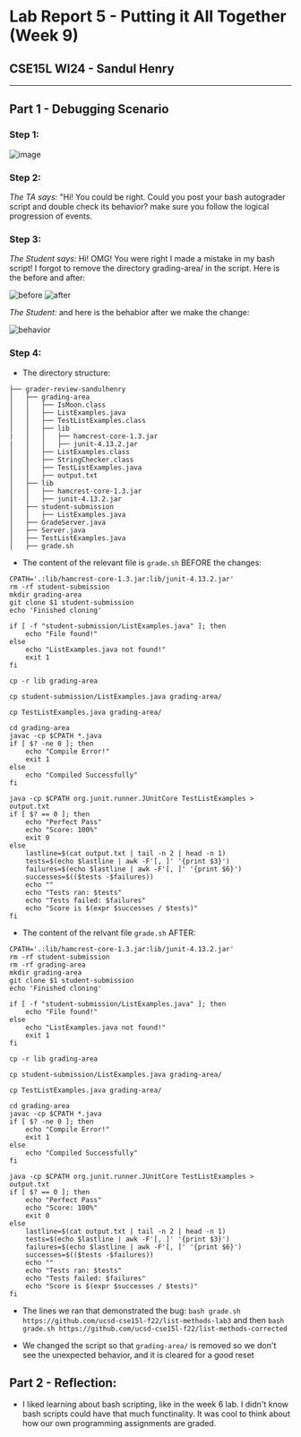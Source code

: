 # Lab Report 5 - Putting it All Together (Week 9)
## CSE15L WI24 - Sandul Henry
___
## Part 1 - Debugging Scenario

### Step 1:
![image](https://github.com/sandulhenry/cse15l-lab-reports/assets/154122103/86771d19-4471-40c9-94ef-3ce83e27ae4a)

### Step 2:
*The TA says:* "Hi! You could be right. Could you post your bash autograder script and double check its behavior? make sure you follow the logical progression of events. 

### Step 3:
*The Student says:* Hi! OMG! You were right I made a mistake in my bash script! I forgot to remove the directory grading-area/ in the script. Here is the before and after:

![before](https://github.com/sandulhenry/cse15l-lab-reports/assets/154122103/ed49cc8e-6ba8-408b-a3c9-033305a0587f)
![after](https://github.com/sandulhenry/cse15l-lab-reports/assets/154122103/38d97f43-8ded-48b7-9836-4be250dbb903)

*The Student:* and here is the behabior after we make the change:

![behavior](https://github.com/sandulhenry/cse15l-lab-reports/assets/154122103/f376285b-8bb3-4077-8d78-d99f608699c3)

### Step 4:

* The directory structure:
```
├── grader-review-sandulhenry
│   ├── grading-area
│   │   ├── IsMoon.class
│   │   ├── ListExamples.java
│   │   ├── TestListExamples.class
│   │   ├── lib
|   │   │   ├── hamcrest-core-1.3.jar
|   │   │   ├── junit-4.13.2.jar
│   │   ├── ListExamples.class
│   │   ├── StringChecker.class
│   │   ├── TestListExamples.java
│   │   ├── output.txt
│   ├── lib
│   │   ├── hamcrest-core-1.3.jar
│   │   ├── junit-4.13.2.jar
│   ├── student-submission
│   │   ├── ListExamples.java
│   ├── GradeServer.java
│   ├── Server.java
│   ├── TestListExamples.java
│   ├── grade.sh
```
* The content of the relevant file is `grade.sh` BEFORE the changes:

```
CPATH='.:lib/hamcrest-core-1.3.jar:lib/junit-4.13.2.jar'
rm -rf student-submission
mkdir grading-area
git clone $1 student-submission
echo 'Finished cloning'

if [ -f "student-submission/ListExamples.java" ]; then
    echo "File found!"
else
    echo "ListExamples.java not found!"
    exit 1
fi

cp -r lib grading-area

cp student-submission/ListExamples.java grading-area/

cp TestListExamples.java grading-area/

cd grading-area
javac -cp $CPATH *.java
if [ $? -ne 0 ]; then
    echo "Compile Error!"
    exit 1
else
    echo "Compiled Successfully"
fi

java -cp $CPATH org.junit.runner.JUnitCore TestListExamples > output.txt
if [ $? == 0 ]; then
    echo "Perfect Pass"
    echo "Score: 100%"
    exit 0
else
    lastline=$(cat output.txt | tail -n 2 | head -n 1)
    tests=$(echo $lastline | awk -F'[, ]' '{print $3}')
    failures=$(echo $lastline | awk -F'[, ]' '{print $6}')
    successes=$(($tests -$failures))
    echo ""
    echo "Tests ran: $tests"
    echo "Tests failed: $failures"
    echo "Score is $(expr $successes / $tests)"
fi
```

* The content of the relvant file `grade.sh` AFTER:

```
CPATH='.:lib/hamcrest-core-1.3.jar:lib/junit-4.13.2.jar'
rm -rf student-submission
rm -rf grading-area
mkdir grading-area
git clone $1 student-submission
echo 'Finished cloning'

if [ -f "student-submission/ListExamples.java" ]; then
    echo "File found!"
else
    echo "ListExamples.java not found!"
    exit 1
fi

cp -r lib grading-area

cp student-submission/ListExamples.java grading-area/

cp TestListExamples.java grading-area/

cd grading-area
javac -cp $CPATH *.java
if [ $? -ne 0 ]; then
    echo "Compile Error!"
    exit 1
else
    echo "Compiled Successfully"
fi

java -cp $CPATH org.junit.runner.JUnitCore TestListExamples > output.txt
if [ $? == 0 ]; then
    echo "Perfect Pass"
    echo "Score: 100%"
    exit 0
else
    lastline=$(cat output.txt | tail -n 2 | head -n 1)
    tests=$(echo $lastline | awk -F'[, ]' '{print $3}')
    failures=$(echo $lastline | awk -F'[, ]' '{print $6}')
    successes=$(($tests -$failures))
    echo ""
    echo "Tests ran: $tests"
    echo "Tests failed: $failures"
    echo "Score is $(expr $successes / $tests)"
fi
```

* The lines we ran that demonstrated the bug:
`bash grade.sh https://github.com/ucsd-cse15l-f22/list-methods-lab3`
and then
`bash grade.sh https://github.com/ucsd-cse15l-f22/list-methods-corrected`

* We changed the script so that `grading-area/` is removed so we don't see the unexpected behavior, and it is cleared for a good reset

## Part 2 - Reflection: 

* I liked learning about bash scripting, like in the week 6 lab. I didn't know bash scripts could have that much functinality. It was cool to think about how our own programming assignments are graded. 



